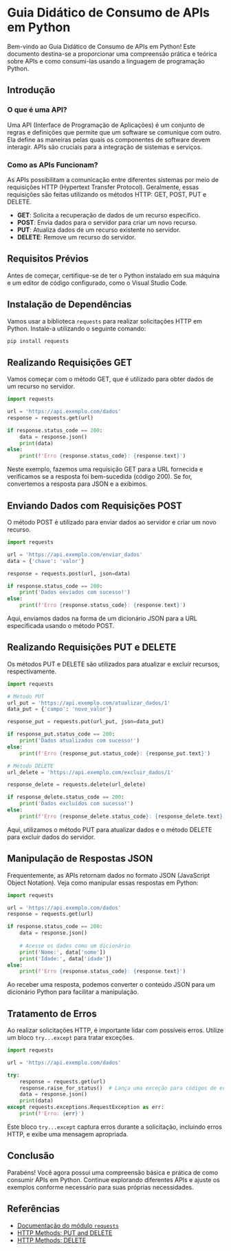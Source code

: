 # Guia Didático de Consumo de APIs em Python

Bem-vindo ao Guia Didático de Consumo de APIs em Python! Este documento destina-se a proporcionar uma compreensão prática e teórica sobre APIs e como consumi-las usando a linguagem de programação Python.

## Introdução

### O que é uma API?

Uma API (Interface de Programação de Aplicações) é um conjunto de regras e definições que permite que um software se comunique com outro. Ela define as maneiras pelas quais os componentes de software devem interagir. APIs são cruciais para a integração de sistemas e serviços.

### Como as APIs Funcionam?

As APIs possibilitam a comunicação entre diferentes sistemas por meio de requisições HTTP (Hypertext Transfer Protocol). Geralmente, essas requisições são feitas utilizando os métodos HTTP: GET, POST, PUT e DELETE.

- **GET**: Solicita a recuperação de dados de um recurso específico.
- **POST**: Envia dados para o servidor para criar um novo recurso.
- **PUT**: Atualiza dados de um recurso existente no servidor.
- **DELETE**: Remove um recurso do servidor.

## Requisitos Prévios

Antes de começar, certifique-se de ter o Python instalado em sua máquina e um editor de código configurado, como o Visual Studio Code.

## Instalação de Dependências

Vamos usar a biblioteca `requests` para realizar solicitações HTTP em Python. Instale-a utilizando o seguinte comando:

```bash
pip install requests
```

## Realizando Requisições GET

Vamos começar com o método GET, que é utilizado para obter dados de um recurso no servidor.

```python
import requests

url = 'https://api.exemplo.com/dados'
response = requests.get(url)

if response.status_code == 200:
    data = response.json()
    print(data)
else:
    print(f'Erro {response.status_code}: {response.text}')
```

Neste exemplo, fazemos uma requisição GET para a URL fornecida e verificamos se a resposta foi bem-sucedida (código 200). Se for, convertemos a resposta para JSON e a exibimos.

## Enviando Dados com Requisições POST

O método POST é utilizado para enviar dados ao servidor e criar um novo recurso.

```python
import requests

url = 'https://api.exemplo.com/enviar_dados'
data = {'chave': 'valor'}

response = requests.post(url, json=data)

if response.status_code == 200:
    print('Dados enviados com sucesso!')
else:
    print(f'Erro {response.status_code}: {response.text}')
```

Aqui, enviamos dados na forma de um dicionário JSON para a URL especificada usando o método POST.

## Realizando Requisições PUT e DELETE

Os métodos PUT e DELETE são utilizados para atualizar e excluir recursos, respectivamente.

```python
import requests

# Método PUT
url_put = 'https://api.exemplo.com/atualizar_dados/1'
data_put = {'campo': 'novo_valor'}

response_put = requests.put(url_put, json=data_put)

if response_put.status_code == 200:
    print('Dados atualizados com sucesso!')
else:
    print(f'Erro {response_put.status_code}: {response_put.text}')

# Método DELETE
url_delete = 'https://api.exemplo.com/excluir_dados/1'

response_delete = requests.delete(url_delete)

if response_delete.status_code == 200:
    print('Dados excluídos com sucesso!')
else:
    print(f'Erro {response_delete.status_code}: {response_delete.text}')
```

Aqui, utilizamos o método PUT para atualizar dados e o método DELETE para excluir dados do servidor.

## Manipulação de Respostas JSON

Frequentemente, as APIs retornam dados no formato JSON (JavaScript Object Notation). Veja como manipular essas respostas em Python:

```python
import requests

url = 'https://api.exemplo.com/dados'
response = requests.get(url)

if response.status_code == 200:
    data = response.json()
    
    # Acesse os dados como um dicionário
    print('Nome:', data['nome'])
    print('Idade:', data['idade'])
else:
    print(f'Erro {response.status_code}: {response.text}')
```

Ao receber uma resposta, podemos converter o conteúdo JSON para um dicionário Python para facilitar a manipulação.

## Tratamento de Erros

Ao realizar solicitações HTTP, é importante lidar com possíveis erros. Utilize um bloco `try...except` para tratar exceções.

```python
import requests

url = 'https://api.exemplo.com/dados'

try:
    response = requests.get(url)
    response.raise_for_status()  # Lança uma exceção para códigos de erro HTTP
    data = response.json()
    print(data)
except requests.exceptions.RequestException as err:
    print(f'Erro: {err}')
```

Este bloco `try...except` captura erros durante a solicitação, incluindo erros HTTP, e exibe uma mensagem apropriada.

## Conclusão

Parabéns! Você agora possui uma compreensão básica e prática de como consumir APIs em Python. Continue explorando diferentes APIs e ajuste os exemplos conforme necessário para suas próprias necessidades.

## Referências

- [Documentação do módulo `requests`](https://docs.python-requests.org/en/latest/)
- [HTTP Methods: PUT and DELETE](https://developer.mozilla.org/en-US/docs/Web/HTTP/Methods/PUT)
- [HTTP Methods: DELETE](https://developer.mozilla.org/en-US/docs/Web/HTTP/Methods/DELETE)
